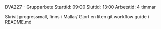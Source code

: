 DVA227 - Grupparbete
Starttid:	09:00
Sluttid:	13:00
Arbetstid:	4 timmar

Skrivit progressmall, finns i Mallar/
Gjort en liten git workflow guide i README.md
